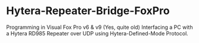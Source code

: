 # Hytera-Repeater-Bridge-FoxPro
Programming in Visual Fox Pro v6 &amp; v9 (Yes, quite old) Interfacing a PC with a Hytera RD985 Repeater over UDP using Hytera-Defined-Mode Protocol.
